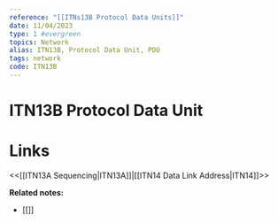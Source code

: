 ```yaml
---
reference: "[[ITNs13B Protocol Data Units]]"
date: 11/04/2023
type: 1 #evergreen
topics: Network
alias: ITN13B, Protocol Data Unit, PDU
tags: network
code: ITN13B
---
```

# ITN13B Protocol Data Unit


# Links
<<[[ITN13A Sequencing|ITN13A]]|[[ITN14 Data Link Address|ITN14]]>>

**Related notes:**
- [[]] 